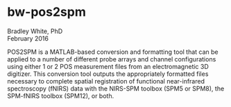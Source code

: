 # bw-pos2spm
Bradley White, PhD  
February 2016

POS2SPM is a MATLAB-based conversion and formatting tool that can be applied to a number of different probe arrays and channel configurations using either 1 or 2 POS measurement files from an electromagnetic 3D digitizer. This conversion tool outputs the appropriately formatted files necessary to complete spatial registration of functional near-infrared spectroscopy (fNIRS) data with the NIRS-SPM toolbox (SPM5 or SPM8), the SPM-fNIRS toolbox (SPM12), or both.
